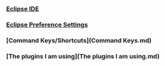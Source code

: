 
### [Eclipse IDE](EclipseIDE.md)

### [Eclipse Preference Settings](PreferenceSetting.md)

### [Command Keys/Shortcuts](Command Keys.md)

### [The plugins I am using](The plugins I am using.md)
